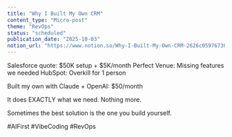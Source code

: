```yaml
---
title: "Why I Built My Own CRM"
content_type: "Micro-post"
theme: "RevOps"
status: "scheduled"
publication_date: "2025-10-03"
notion_url: "https://www.notion.so/Why-I-Built-My-Own-CRM-2626c059767380c8bf7fc1e98cc87af5"
---
```


Salesforce quote: $50K setup + $5K/month
Perfect Venue: Missing features we needed
HubSpot: Overkill for 1 person

Built my own with Claude + OpenAI: $50/month

It does EXACTLY what we need. Nothing more.

Sometimes the best solution is the one you build yourself.

#AIFirst #VibeCoding #RevOps

